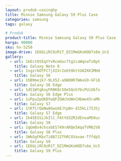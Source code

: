 ```yaml
---
layout: produk-casinghp
title: Minnie Samsung Galaxy S9 Plus Case
categories: samsung
tags: galaxy

# Produk
product-title: Minnie Samsung Galaxy S9 Plus Case
harga: 90000
sku: hn-5250
image-drive: 1E6GLiRC9zR1T_DZ1MmGKoHOD7s6m_UcS
gallery:
  - url: 1kEctOtEqtYvRcmduc7tg1caWqnaTz0pt
    title: Galaxy Note 8
  - url: 1vgzrbOTFC7jXIXr2eUtHkttUAIKK3MHd
    title: Galaxy S6
  - url: 1hB9mejk7-9LX52-aOWQ0R7WAxG9-GFi6
    title: Galaxy S6 Edge
  - url: 1dS1WYgKoyFR0K8c5Oe5Qsh7bcPUiUbfx
    title: Galaxy S6 Edge Plus
  - url: 1sPpu2pUKDYwQFZGWchUWnCHbme45raMk
    title: Galaxy S7
  - url: 1tKfCrQaNwAGwokEJtpBn-d15kLi7I3Sj
    title: Galaxy S7 Edge
  - url: 1h45ESSiJkIlC_FAtYd3ZR2dEnoaM50uc
    title: Galaxy S8
  - url: 1qGm0x4chsxbES749rARQe5AqoTVM62V8
    title: Galaxy S8 Plus
  - url: 1WkGqFKbzTi8B7JZfhRCXVavae-TffdpS
    title: Galaxy S9
  - url: 1E6GLiRC9zR1T_DZ1MmGKoHOD7s6m_UcS
    title: Galaxy S9 Plus
---
```


